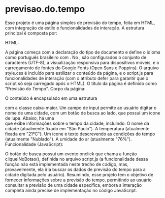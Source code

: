 # previsao.do.tempo

Esse projeto é uma página simples de previsão do tempo, feita em HTML, com integração de estilo e funcionalidades de interação. A estrutura principal é composta por:

HTML:

A página começa com a declaração do tipo de documento <!DOCTYPE html> e define o idioma como português brasileiro com <html lang="pt-br">.
No <head>, são configurados o conjunto de caracteres (UTF-8), a visualização responsiva para dispositivos móveis, e o carregamento de fontes do Google Fonts (Open Sans e Poppins).
O arquivo style.css é incluído para estilizar o conteúdo da página, e o script.js para funcionalidades de interação (com o atributo defer para garantir que o script só seja carregado após o HTML).
O título da página é definido como "Previsão do Tempo".
Corpo da página:

O conteúdo é encapsulado em uma estrutura <div> com a classe caixa-maior.
Um campo de input permite ao usuário digitar o nome de uma cidade, com um botão de busca ao lado, que possui um ícone de lupa.
Abaixo, há uma <div class="caixa-media"> que exibe informações sobre o tempo da cidade, incluindo:
O nome da cidade (atualmente fixado em "São Paulo").
A temperatura (atualmente fixada em "21ºC").
Um ícone e texto descrevendo as condições do tempo (atualmente "Nublado").
A umidade do ar (atualmente "76%").
Funcionalidade (JavaScript):

O botão de busca possui um evento onclick que chama a função cliqueiNoBotao(), definida no arquivo script.js (a funcionalidade dessa função não está implementada neste trecho de código, mas, provavelmente, ela iria buscar os dados de previsão do tempo para a cidade digitada pelo usuário).
Resumindo, esse projeto tem o objetivo de fornecer informações sobre a previsão do tempo, permitindo ao usuário consultar a previsão de uma cidade específica, embora a interação completa ainda precise de implementação no código JavaScript.
